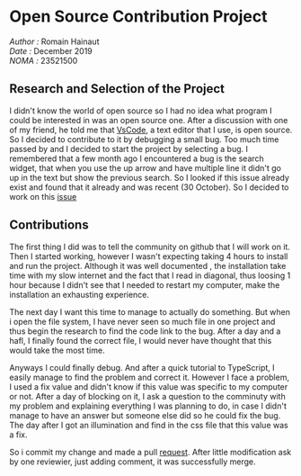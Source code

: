 # Open Source Contribution Project
*Author :* Romain Hainaut  
*Date :* December 2019  
*NOMA :* 23521500

## Research and Selection of the Project

I didn't know the world of open source so I had no idea what program I could be interested in was an open source one. After a discussion with one of my friend, he told me that [VsCode](https://github.com/microsoft/vscode), a text editor that I use, is open source. So I decided to contribute to it by debugging a small bug. Too much time passed by and I decided to start the project by selecting a bug. I remembered that a few month ago I encountered a bug is the search widget, that when you use the up arrow and have multiple line it didn't go up in the text but show the previous search. So I looked if this issue already exist and found that it already and was recent (30 October). So I decided to work on this [issue](https://github.com/microsoft/vscode/issues/83644)

## Contributions

The first thing I did was to tell the community on github that I will work on it. Then I started working, however I wasn't expecting taking 4 hours to install and run the project. Although it was well documented , the installation take time with my slow internet and the fact that I read in diagonal, thus loosing 1 hour because I didn't see that I needed to restart my computer, make the installation an exhausting experience. 

The next day I want this time to manage to actually do something. But when i open the file system, I have never seen so much file in one project and thus begin the research to find the code link to the bug. After a day and a hafl, I finally found the correct file, I would never have thought that this would take the most time.

Anyways I could finally debug. And after a quick tutorial to TypeScript, I easily manage to find the problem and correct it. However I face a problem, I used a fix value and didn't know if this value was specific to my computer or not. After a day of blocking on it, I ask a question to the comminuty with my problem and explaining everything I was planning to do, in case I didn't manage to have an answer but someone else did so he could fix the bug. The day after I got an illumination and find in the css file that this value was a fix. 

So i commit my change and made a pull [request](https://github.com/microsoft/vscode/pull/86619). After little modification ask by one reviewier, just adding comment, it was successfully merge.


